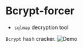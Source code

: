 # Bcrypt-forcer

- `sqlmap` decryption tool

`Bcrypt` hash cracker. 
![Demo](https://github.com/nu11secur1ty/sqlmap-nu11secur1ty/blob/main/tools/Bcrypt-forcer/Docs/Screenshot%202022-05-24%20092133.png)
